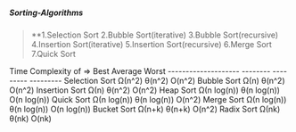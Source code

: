 ##### Sorting-Algorithms
>**1.Selection Sort
>2.Bubble Sort(iterative)
>3.Bubble Sort(recursive)
>4.Insertion Sort(iterative)
>5.Insertion Sort(recursive)
>6.Merge Sort
>7.Quick Sort

<P> Time Complexity	of =>              Best	       	Average	        Worst	
--------------------              --------         ---------      ---------
Selection Sort						Ω(n^2)			θ(n^2)			O(n^2)
Bubble Sort							Ω(n)			θ(n^2)			O(n^2)
Insertion Sort						Ω(n)			θ(n^2)			O(n^2)
Heap Sort							Ω(n log(n))		θ(n log(n))		O(n log(n))
Quick Sort							Ω(n log(n))		θ(n log(n))		O(n^2)
Merge Sort							Ω(n log(n))		θ(n log(n))		O(n log(n))
Bucket Sort							Ω(n+k)			θ(n+k)			O(n^2)
Radix Sort							Ω(nk)			θ(nk)			O(nk)
</P>
